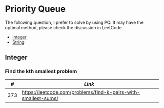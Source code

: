 # Priority Queue

The following question, I prefer to solve by using PQ. It may have the optimal method, please check the discussion in LeetCode.  

* [Integer](##Integer)
* [String](##String)

## Integer
### Find the kth smallest problem

| *#* | *Link* |
| ---- | --------------------------------------------------------------------- |
| 373 | https://leetcode.com/problems/find-k-pairs-with-smallest-sums/ |
